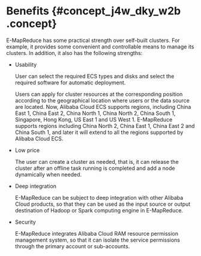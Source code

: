 # Benefits {#concept_j4w_dky_w2b .concept}

E-MapReduce has some practical strength over self-built clusters. For example, it provides some convenient and controllable means to manage its clusters. In addition, it also has the following strengths:

-   Usability

    User can select the required ECS types and disks and select the required software for automatic deployment.

    Users can apply for cluster resources at the corresponding position according to the geographical location where users or the data source are located. Now, Alibaba Cloud ECS supports regions, including China East 1, China East 2, China North 1, China North 2, China South 1, Singapore, Hong Kong, US East 1 and US West 1. E-MapReduce supports regions including China North 2, China East 1, China East 2 and China South 1, and later it will extend to all the regions supported by Alibaba Cloud ECS.

-   Low price

    The user can create a cluster as needed, that is, it can release the cluster after an offline task running is completed and add a node dynamically when needed.

-   Deep integration

    E-MapReduce can be subject to deep integration with other Alibaba Cloud products, so that they can be used as the input source or output destination of Hadoop or Spark computing engine in E-MapReduce.

-   Security

    E-MapReduce integrates Alibaba Cloud RAM resource permission management system, so that it can isolate the service permissions through the primary account or sub-accounts.


